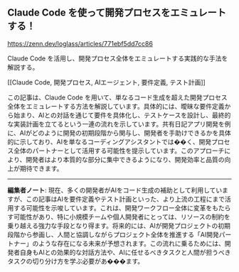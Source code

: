 ## Claude Code を使って開発プロセスをエミュレートする！

https://zenn.dev/loglass/articles/771ebf5dd7cc86

Claude Code を活用し、開発プロセス全体をエミュレートする実践的な手法を解説する。

[[Claude Code, 開発プロセス, AIエージェント, 要件定義, テスト計画]]

この記事は、Claude Code を用いて、単なるコード生成を超えた開発プロセス全体をエミュレートする方法を解説しています。具体的には、曖昧な要件定義から始まり、AIとの対話を通じて要件を具体化し、テストケースを設計し、最終的な実装計画を立てるという一連の流れを示しています。共有日記アプリ開発を例に、AIがどのように開発の初期段階から関与し、開発者を手助けできるかを具体的に示しており、AIを単なるコーディングアシスタントでは��く、開発プロセス全体のパートナーとして活用する可能性を提示しています。このアプローチにより、開発者はより本質的な部分に集中できるようになり、開発効率と品質の向上が期待できます。

---

**編集者ノート**: 現在、多くの開発者がAIをコード生成の補助として利用していますが、この記事はAIを要件定義やテスト計画といった、より上流の工程にまで活用する可能性を示唆しています。これは、開発ワークフロー全体に変革をもたらす可能性があり、特に小規模チームや個人開発者にとっては、リソースの制約を乗り越える強力な手段となり得ます。将来的には、AIが開発プロジェクトの初期段階から参画し、人間と協調しながらプロジェクト全体を推進する「AI開発パートナー」のような存在になる未来が予想されます。この流れに乗るためには、開発者自身もAIとの効果的な対話方法や、AIに任せるべきタスクと人間が担うべきタスクの切り分け方を学ぶ必要があ���ます。